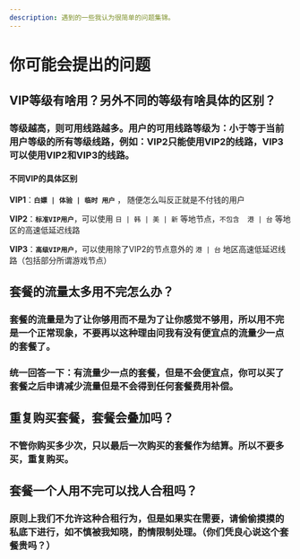 ```yaml
---
description: 遇到的一些我认为很简单的问题集锦。
---
```


# 你可能会提出的问题

## VIP等级有啥用？另外不同的等级有啥具体的区别？

### 等级越高，则可用线路越多。用户的可用线路等级为：小于等于当前用户等级的所有等级线路，例如：VIP2只能使用VIP2的线路，VIP3可以使用VIP2和VIP3的线路。

#### 不同VIP的具体区别

**VIP1**：**`白嫖 | 体验 | 临时 用户`** ， 随便怎么叫反正就是不付钱的用户

**VIP2**：**`标准VIP用户`**，可以使用 `日 | 韩 | 美 | 新` 等地节点，`不包含  港 | 台` 等地区的高速低延迟线路

**VIP3**：**`高级VIP用户`**，可以使用除了VIP2的节点意外的 `港 | 台` 地区高速低延迟线路（包括部分所谓游戏节点）

## 套餐的流量太多用不完怎么办？

### 套餐的流量是为了让你够用而不是为了让你感觉不够用，所以用不完是一个正常现象，不要再以这种理由问我有没有便宜点的流量少一点的套餐了。

### 统一回答一下：有流量少一点的套餐，但是不会便宜点，你可以买了套餐之后申请减少流量但是不会得到任何套餐费用补偿。

## 重复购买套餐，套餐会叠加吗？

### 不管你购买多少次，只以最后一次购买的套餐作为结算。所以不要多买，重复购买。

## 套餐一个人用不完可以找人合租吗？

### 原则上我们不允许这种合租行为，但是如果实在需要，请偷偷摸摸的私底下进行，如不慎被我知晓，酌情限制处理。（你们凭良心说这个套餐贵吗？）

## 

